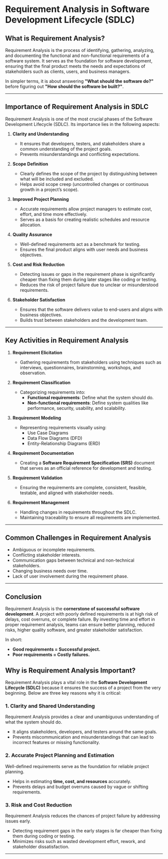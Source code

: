 # Requirement Analysis in Software Development Lifecycle (SDLC)

## What is Requirement Analysis?
Requirement Analysis is the process of identifying, gathering, analyzing, and documenting the functional and non-functional requirements of a software system. It serves as the foundation for software development, ensuring that the final product meets the needs and expectations of stakeholders such as clients, users, and business managers.

In simpler terms, it is about answering **"What should the software do?"** before figuring out **"How should the software be built?"**.

---

## Importance of Requirement Analysis in SDLC

Requirement Analysis is one of the most crucial phases of the Software Development Lifecycle (SDLC). Its importance lies in the following aspects:

1. **Clarity and Understanding**
   - It ensures that developers, testers, and stakeholders share a common understanding of the project goals.
   - Prevents misunderstandings and conflicting expectations.

2. **Scope Definition**
   - Clearly defines the scope of the project by distinguishing between what will be included and excluded.
   - Helps avoid scope creep (uncontrolled changes or continuous growth in a project’s scope).

3. **Improved Project Planning**
   - Accurate requirements allow project managers to estimate cost, effort, and time more effectively.
   - Serves as a basis for creating realistic schedules and resource allocation.

4. **Quality Assurance**
   - Well-defined requirements act as a benchmark for testing.
   - Ensures the final product aligns with user needs and business objectives.

5. **Cost and Risk Reduction**
   - Detecting issues or gaps in the requirement phase is significantly cheaper than fixing them during later stages like coding or testing.
   - Reduces the risk of project failure due to unclear or misunderstood requirements.

6. **Stakeholder Satisfaction**
   - Ensures that the software delivers value to end-users and aligns with business objectives.
   - Builds trust between stakeholders and the development team.

---

## Key Activities in Requirement Analysis

1. **Requirement Elicitation**
   - Gathering requirements from stakeholders using techniques such as interviews, questionnaires, brainstorming, workshops, and observation.

2. **Requirement Classification**
   - Categorizing requirements into:
     - **Functional requirements**: Define what the system should do.
     - **Non-functional requirements**: Define system qualities like performance, security, usability, and scalability.

3. **Requirement Modeling**
   - Representing requirements visually using:
     - Use Case Diagrams  
     - Data Flow Diagrams (DFD)  
     - Entity-Relationship Diagrams (ERD)  

4. **Requirement Documentation**
   - Creating a **Software Requirement Specification (SRS)** document that serves as an official reference for development and testing.

5. **Requirement Validation**
   - Ensuring the requirements are complete, consistent, feasible, testable, and aligned with stakeholder needs.

6. **Requirement Management**
   - Handling changes in requirements throughout the SDLC.
   - Maintaining traceability to ensure all requirements are implemented.

---

## Common Challenges in Requirement Analysis

- Ambiguous or incomplete requirements.
- Conflicting stakeholder interests.
- Communication gaps between technical and non-technical stakeholders.
- Changing business needs over time.
- Lack of user involvement during the requirement phase.

---

## Conclusion

Requirement Analysis is the **cornerstone of successful software development**. A project with poorly defined requirements is at high risk of delays, cost overruns, or complete failure. By investing time and effort in proper requirement analysis, teams can ensure better planning, reduced risks, higher quality software, and greater stakeholder satisfaction.

In short:
- **Good requirements = Successful project.**
- **Poor requirements = Costly failures.**

## Why is Requirement Analysis Important?

Requirement Analysis plays a vital role in the **Software Development Lifecycle (SDLC)** because it ensures the success of a project from the very beginning. Below are three key reasons why it is critical:

### 1. Clarity and Shared Understanding
Requirement Analysis provides a clear and unambiguous understanding of what the system should do.  
- It aligns stakeholders, developers, and testers around the same goals.  
- Prevents miscommunication and misunderstandings that can lead to incorrect features or missing functionality.  

### 2. Accurate Project Planning and Estimation
Well-defined requirements serve as the foundation for reliable project planning.  
- Helps in estimating **time, cost, and resources** accurately.  
- Prevents delays and budget overruns caused by vague or shifting requirements.  

### 3. Risk and Cost Reduction
Requirement Analysis reduces the chances of project failure by addressing issues early.  
- Detecting requirement gaps in the early stages is far cheaper than fixing them during coding or testing.  
- Minimizes risks such as wasted development effort, rework, and stakeholder dissatisfaction.  

---
